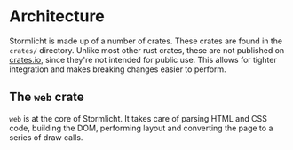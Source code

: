 # Architecture
Stormlicht is made up of a number of crates. These crates are found in the `crates/` directory.
Unlike most other rust crates, these are not published on [crates.io](https://crates.io/), since they're
not intended for public use. This allows for tighter integration and makes breaking changes easier to perform.

## The `web` crate
`web` is at the core of Stormlicht. It takes care of parsing HTML and CSS code, building the DOM, performing layout
and converting the page to a series of draw calls.